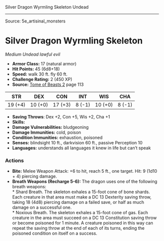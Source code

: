 <MonsterName/>Silver Dragon Wyrmling Skeleton</MonsterName>
<CreatureType/>Undead</CreatureType>



---

Source: 5e_artisinal_monsters

# Silver Dragon Wyrmling Skeleton

*Medium* *Undead* *lawful evil*

- **Armor Class:** 17 (natural armor)
- **Hit Points:** 45 (6d8+18)
- **Speed:** walk 30 ft. fly 60 ft.
- **Challenge Rating:** 2 (450 XP)
- **Source:** [Tome of Beasts 2](https://koboldpress.com/kpstore/product/tome-of-beasts-2-for-5th-edition) page 113

| STR | DEX | CON | INT | WIS | CHA |
| --- | --- | --- | --- | --- | --- |
| 19 (+4) | 10 (+0) | 17 (+3) | 8 (-1) | 10 (+0) | 8 (-1) |

- **Saving Throws**: Dex +2, Con +5, Wis +2, Cha +1
- **Skills:** 
- **Damage Vulnerabilities:** bludgeoning
- **Damage Immunities:** cold, poison
- **Condition Immunities:** exhaustion, poisoned
- **Senses:** blindsight 10 ft., darkvision 60 ft., passive Perception 10
- **Languages:** understands all languages it knew in life but can’t speak

### Actions

- **Bite:** Melee Weapon Attack: +6 to hit, reach 5 ft., one target. Hit: 9 (1d10 + 4) piercing damage.
- **Breath Weapons (Recharge 5-6):** The dragon uses one of the following breath weapons: <br>* Shard Breath. The skeleton exhales a 15-foot cone of bone shards. Each creature in that area must make a DC 13 Dexterity saving throw, taking 18 (4d8) piercing damage on a failed save, or half as much damage on a successful one. <br>* Noxious Breath. The skeleton exhales a 15-foot cone of gas. Each creature in the area must succeed on a DC 13 Constitution saving throw or become poisoned for 1 minute. A creature poisoned in this way can repeat the saving throw at the end of each of its turns, ending the poisoned condition on itself on a success.




